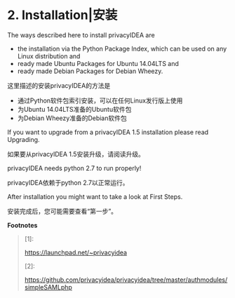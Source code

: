 # 2. Installation|安装

The ways described here to install privacyIDEA are

* the installation via the Python Package Index, which can be used on any Linux distribution and
* ready made Ubuntu Packages for Ubuntu 14.04LTS and
* ready made Debian Packages for Debian Wheezy.

这里描述的安装privacyIDEA的方法是

* 通过Python软件包索引安装，可以在任何Linux发行版上使用
* 为Ubuntu 14.04LTS准备的Ubuntu软件包
* 为Debian Wheezy准备的Debian软件包

If you want to upgrade from a privacyIDEA 1.5 installation please read Upgrading.

如果要从privacyIDEA 1.5安装升级，请阅读升级。

privacyIDEA needs python 2.7 to run properly!

privacyIDEA依赖于python 2.7以正常运行。

After installation you might want to take a look at First Steps.

安装完成后，您可能需要查看“第一步”。

**Footnotes**

> [1]:
> 
> <https://launchpad.net/~privacyidea>
> 
> [2]:
> 
> <https://github.com/privacyidea/privacyidea/tree/master/authmodules/simpleSAMLphp>